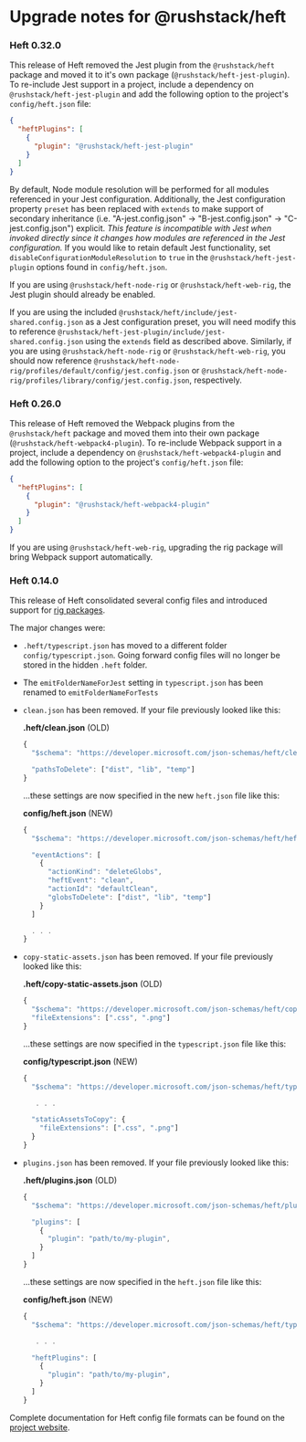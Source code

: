 # Upgrade notes for @rushstack/heft

### Heft 0.32.0

This release of Heft removed the Jest plugin from the `@rushstack/heft` package
and moved it to it's own package (`@rushstack/heft-jest-plugin`). To re-include
Jest support in a project, include a dependency on `@rushstack/heft-jest-plugin`
and add the following option to the project's `config/heft.json` file:

```JSON
{
  "heftPlugins": [
    {
      "plugin": "@rushstack/heft-jest-plugin"
    }
  ]
}
```

By default, Node module resolution will be performed for all modules referenced in your
Jest configuration. Additionally, the Jest configuration property `preset` has been
replaced with `extends` to make support of secondary inheritance (i.e.
"A-jest.config.json" -> "B-jest.config.json" -> "C-jest.config.json") explicit. *This
feature is incompatible with Jest when invoked directly since it changes how modules
are referenced in the Jest configuration.* If you would like to retain default Jest
functionality, set
`disableConfigurationModuleResolution` to `true` in the `@rushstack/heft-jest-plugin`
options found in `config/heft.json`.

If you are using `@rushstack/heft-node-rig` or `@rushstack/heft-web-rig`, the Jest
plugin should already be enabled.

If you are using the included `@rushstack/heft/include/jest-shared.config.json` as
a Jest configuration preset, you will need modify this to reference
`@rushstack/heft-jest-plugin/include/jest-shared.config.json` using the `extends`
field as described above. Similarly, if you are using `@rushstack/heft-node-rig` or
`@rushstack/heft-web-rig`, you should now reference
`@rushstack/heft-node-rig/profiles/default/config/jest.config.json` or
`@rushstack/heft-node-rig/profiles/library/config/jest.config.json`, respectively.

### Heft 0.26.0

This release of Heft removed the Webpack plugins from the `@rushstack/heft` package
and moved them into their own package (`@rushstack/heft-webpack4-plugin`). To re-include
Webpack support in a project, include a dependency on `@rushstack/heft-webpack4-plugin`
and add the following option to the project's `config/heft.json` file:

```JSON
{
  "heftPlugins": [
    {
      "plugin": "@rushstack/heft-webpack4-plugin"
    }
  ]
}
```

If you are using `@rushstack/heft-web-rig`, upgrading the rig package will bring
Webpack support automatically.

### Heft 0.14.0

This release of Heft consolidated several config files and introduced support
for [rig packages](https://www.npmjs.com/package/@rushstack/rig-package).

The major changes were:

- `.heft/typescript.json` has moved to a different folder `config/typescript.json`.  Going forward
  config files will no longer be stored in the hidden `.heft` folder.

- The `emitFolderNameForJest` setting in `typescript.json` has been renamed to `emitFolderNameForTests`

- `clean.json` has been removed.  If your file previously looked like this:

  **.heft/clean.json** (OLD)
  ```js
  {
    "$schema": "https://developer.microsoft.com/json-schemas/heft/clean.schema.json",

    "pathsToDelete": ["dist", "lib", "temp"]
  }
  ```

  ...these settings are now specified in the new `heft.json` file like this:

  **config/heft.json** (NEW)
  ```js
  {
    "$schema": "https://developer.microsoft.com/json-schemas/heft/heft.schema.json",

    "eventActions": [
      {
        "actionKind": "deleteGlobs",
        "heftEvent": "clean",
        "actionId": "defaultClean",
        "globsToDelete": ["dist", "lib", "temp"]
      }
    ]

    . . .
  }
  ```

- `copy-static-assets.json` has been removed.  If your file previously looked like this:

  **.heft/copy-static-assets.json** (OLD)
  ```js
  {
    "$schema": "https://developer.microsoft.com/json-schemas/heft/copy-static-assets.schema.json",
    "fileExtensions": [".css", ".png"]
  }
  ```

  ...these settings are now specified in the `typescript.json` file like this:

  **config/typescript.json** (NEW)
  ```js
  {
    "$schema": "https://developer.microsoft.com/json-schemas/heft/typescript.schema.json",

     . . .

    "staticAssetsToCopy": {
      "fileExtensions": [".css", ".png"]
    }
  }
  ```

- `plugins.json` has been removed.  If your file previously looked like this:

  **.heft/plugins.json** (OLD)
  ```js
  {
    "$schema": "https://developer.microsoft.com/json-schemas/heft/plugins.schema.json",

    "plugins": [
      {
        "plugin": "path/to/my-plugin",
      }
    ]
  }

  ```

  ...these settings are now specified in the `heft.json` file like this:

  **config/heft.json** (NEW)
  ```js
  {
    "$schema": "https://developer.microsoft.com/json-schemas/heft/typescript.schema.json",

     . . .

    "heftPlugins": [
      {
        "plugin": "path/to/my-plugin",
      }
    ]
  }
  ```

Complete documentation for Heft config file formats can be found on
the [project website](https://rushstack.io/pages/heft/overview/).
